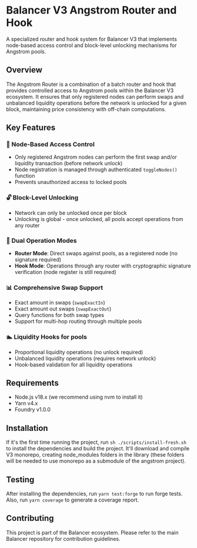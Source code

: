 # Balancer V3 Angstrom Router and Hook

A specialized router and hook system for Balancer V3 that implements node-based access control and block-level unlocking mechanisms for Angstrom pools.

## Overview

The Angstrom Router is a combination of a batch router and hook that provides controlled access to Angstrom pools within the Balancer V3 ecosystem. It ensures that only registered nodes can perform swaps and unbalanced liquidity operations before the network is unlocked for a given block, maintaining price consistency with off-chain computations.

## Key Features

### 🔐 Node-Based Access Control

- Only registered Angstrom nodes can perform the first swap and/or liquidity transaction (before network unlock)
- Node registration is managed through authenticated `toggleNodes()` function
- Prevents unauthorized access to locked pools

### 🔓 Block-Level Unlocking

- Network can only be unlocked once per block
- Unlocking is global - once unlocked, all pools accept operations from any router

### 🔄 Dual Operation Modes

- **Router Mode**: Direct swaps against pools, as a registered node (no signature required)
- **Hook Mode**: Operations through any router with cryptographic signature verification (node register is still required)

### 📊 Comprehensive Swap Support

- Exact amount in swaps (`swapExactIn`)
- Exact amount out swaps (`swapExactOut`)
- Query functions for both swap types
- Support for multi-hop routing through multiple pools

### 🏊 Liquidity Hooks for pools

- Proportional liquidity operations (no unlock required)
- Unbalanced liquidity operations (requires network unlock)
- Hook-based validation for all liquidity operations

## Requirements

- Node.js v18.x (we recommend using nvm to install it)
- Yarn v4.x
- Foundry v1.0.0

## Installation

If it's the first time running the project, run `sh ./scripts/install-fresh.sh` to install the dependencies and build the project. It'll download and compile V3 monorepo, creating node_modules folders in the library (these folders will be needed to use monorepo as a submodule of the angstrom project).

## Testing

After installing the dependencies, run `yarn test:forge` to run forge tests. Also, run `yarn coverage` to generate a coverage report.

## Contributing

This project is part of the Balancer ecosystem. Please refer to the main Balancer repository for contribution guidelines.
